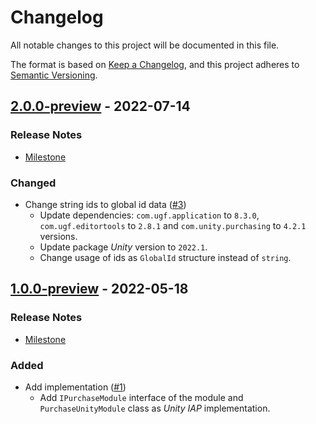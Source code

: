 # Changelog

All notable changes to this project will be documented in this file.

The format is based on [Keep a Changelog](https://keepachangelog.com/en/1.0.0/),
and this project adheres to [Semantic Versioning](https://semver.org/spec/v2.0.0.html).

## [2.0.0-preview](https://github.com/unity-game-framework/ugf-module-purchasing/releases/tag/2.0.0-preview) - 2022-07-14  

### Release Notes

- [Milestone](https://github.com/unity-game-framework/ugf-module-purchasing/milestone/2?closed=1)  
    

### Changed

- Change string ids to global id data ([#3](https://github.com/unity-game-framework/ugf-module-purchasing/issues/3))  
    - Update dependencies: `com.ugf.application` to `8.3.0`, `com.ugf.editortools` to `2.8.1` and `com.unity.purchasing` to `4.2.1` versions.
    - Update package _Unity_ version to `2022.1`.
    - Change usage of ids as `GlobalId` structure instead of `string`.

## [1.0.0-preview](https://github.com/unity-game-framework/ugf-module-purchasing/releases/tag/1.0.0-preview) - 2022-05-18  

### Release Notes

- [Milestone](https://github.com/unity-game-framework/ugf-module-purchasing/milestone/1?closed=1)  
    

### Added

- Add implementation ([#1](https://github.com/unity-game-framework/ugf-module-purchasing/issues/1))  
    - Add `IPurchaseModule` interface of the module and `PurchaseUnityModule` class as _Unity IAP_ implementation.


